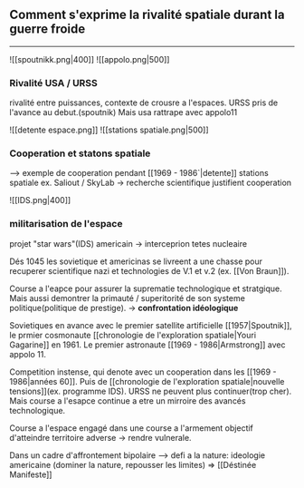 ## Comment s'exprime la rivalité spatiale durant la guerre froide
---
![[spoutnikk.png|400]]
![[appolo.png|500]]
### Rivalité USA / URSS
 rivalité entre puissances, contexte de crousre a l'espaces.
 URSS pris de l'avance au debut.(spoutnik)
	 Mais usa rattrape avec appolo11


![[detente espace.png]]
![[stations spatiale.png|500]]
### Cooperation et statons spatiale
--> exemple de cooperation pendant [[1969 - 1986`|detente]]
stations spatiale ex. Saliout / SkyLab
-> recherche scientifique justifient cooperation

![[IDS.png|400]]
### militarisation de l'espace
projet "star wars"(IDS) americain -> interceprion tetes nucleaire


Dés 1045 les sovietique et americinas se livreent a une chasse pour recuperer scientifique nazi et technologies de V.1 et v.2 (ex. [[Von Braun]]).

Course a l'eapce pour assurer la suprematie technologique et stratgique. Mais aussi demontrer la primauté / superitorité de son systeme politique(politique de prestige). 
-> **confrontation idéologique**

Sovietiques en avance avec le premier satellite artificielle [[1957|Spoutnik]], le prmier cosmonaute [[chronologie de l'exploration spatiale|Youri Gagarine]] en 1961.
Le premier astronaute [[1969 - 1986|Armstrong]] avec appolo 11.

Competition instense, qui denote avec un cooperation dans les [[1969 - 1986|années 60]]. Puis de [[chronologie de l'exploration spatiale|nouvelle tensions]](ex. programme IDS).
URSS ne peuvent plus continuer(trop cher).
Mais course a l'esapce continue a etre un mirroire des avancés technologique.

Course a l'espace engagé dans une course a l'armement objectif d'atteindre territoire adverse -> rendre vulnerale.

Dans un cadre d'affrontement bipolaire
--> defi a la nature:
ideologie americaine (dominer la nature, repousser les limites)
=> [[Déstinée Manifeste]]
